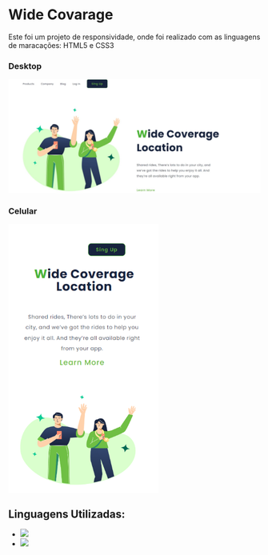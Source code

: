 <h1>Wide Covarage</h1>
<p>Este foi um projeto de responsividade, onde foi realizado com as linguagens de maracações: HTML5 e CSS3</p>
<h3>Desktop</h3>
<img src="https://github.com/rodrigocamargo93/Wide-coverage/blob/master/assests/Wide%20coverage.jpg?raw=true" width=800px>
<br>
<h3>Celular</h3>
<img src="https://github.com/rodrigocamargo93/Wide-coverage/blob/master/assests/wide%20coverage%20responsive.png?raw=true" width=300px align=center>

<h2>Linguagens Utilizadas:</h2>
<ul>
  <li>
    <img src=https://img.shields.io/badge/HTML5-E34F26?style=for-the-badge&logo=html5&logoColor=white>
  </li>
  <li>
    <img src=https://img.shields.io/badge/CSS3-1572B6?style=for-the-badge&logo=css3&logoColor=white>
  </li>
</ul>
